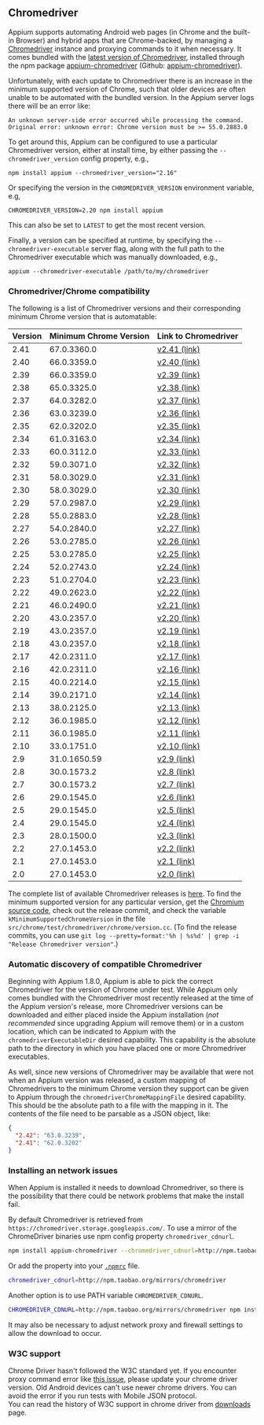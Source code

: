 ## Chromedriver

Appium supports automating Android web pages (in Chrome and the built-in Browser) and
hybrid apps that are Chrome-backed, by managing a [Chromedriver](https://sites.google.com/a/chromium.org/chromedriver/)
instance and proxying commands to it when necessary. It comes bundled with the
[latest version of Chromedriver](https://chromedriver.storage.googleapis.com/LATEST_RELEASE), installed through the
npm package [appium-chromedriver](https://www.npmjs.com/package/appium-chromedriver)
(Github: [appium-chromedriver](https://github.com/appium/appium-chromedriver)).

Unfortunately, with each update to Chromedriver there is an increase in the minimum
supported version of Chrome, such that older devices are often unable to be automated
with the bundled version. In the Appium server logs there will be an error like:
```
An unknown server-side error occurred while processing the command.
Original error: unknown error: Chrome version must be >= 55.0.2883.0
```

To get around this, Appium can be configured to use a particular Chromedriver
version, either at install time, by either passing the `--chromedriver_version`
config property, e.g.,
```
npm install appium --chromedriver_version="2.16"
```
Or specifying the version in the `CHROMEDRIVER_VERSION` environment variable,
e.g,
```
CHROMEDRIVER_VERSION=2.20 npm install appium
```
This can also be set to `LATEST` to get the most recent version.

Finally, a version can be specified at runtime, by specifying the
`--chromedriver-executable` server flag, along with the full path to the
Chromedriver executable which was manually downloaded, e.g.,
```
appium --chromedriver-executable /path/to/my/chromedriver
```

### Chromedriver/Chrome compatibility

The following is a list of Chromedriver versions and their corresponding minimum
Chrome version that is automatable:

| Version | Minimum Chrome Version | Link to Chromedriver                                                              |
|---------|------------------------|-----------------------------------------------------------------------------------|
| 2.41    | 67.0.3360.0            | [v2.41 (link)](https://chromedriver.storage.googleapis.com/index.html?path=2.41/) |
| 2.40    | 66.0.3359.0            | [v2.40 (link)](https://chromedriver.storage.googleapis.com/index.html?path=2.40/) |
| 2.39    | 66.0.3359.0            | [v2.39 (link)](https://chromedriver.storage.googleapis.com/index.html?path=2.39/) |
| 2.38    | 65.0.3325.0            | [v2.38 (link)](https://chromedriver.storage.googleapis.com/index.html?path=2.38/) |
| 2.37    | 64.0.3282.0            | [v2.37 (link)](https://chromedriver.storage.googleapis.com/index.html?path=2.37/) |
| 2.36    | 63.0.3239.0            | [v2.36 (link)](https://chromedriver.storage.googleapis.com/index.html?path=2.36/) |
| 2.35    | 62.0.3202.0            | [v2.35 (link)](https://chromedriver.storage.googleapis.com/index.html?path=2.35/) |
| 2.34    | 61.0.3163.0            | [v2.34 (link)](https://chromedriver.storage.googleapis.com/index.html?path=2.34/) |
| 2.33    | 60.0.3112.0            | [v2.33 (link)](https://chromedriver.storage.googleapis.com/index.html?path=2.33/) |
| 2.32    | 59.0.3071.0            | [v2.32 (link)](https://chromedriver.storage.googleapis.com/index.html?path=2.32/) |
| 2.31    | 58.0.3029.0            | [v2.31 (link)](https://chromedriver.storage.googleapis.com/index.html?path=2.31/) |
| 2.30    | 58.0.3029.0            | [v2.30 (link)](https://chromedriver.storage.googleapis.com/index.html?path=2.30/) |
| 2.29    | 57.0.2987.0            | [v2.29 (link)](https://chromedriver.storage.googleapis.com/index.html?path=2.29/) |
| 2.28    | 55.0.2883.0            | [v2.28 (link)](https://chromedriver.storage.googleapis.com/index.html?path=2.28/) |
| 2.27    | 54.0.2840.0            | [v2.27 (link)](https://chromedriver.storage.googleapis.com/index.html?path=2.27/) |
| 2.26    | 53.0.2785.0            | [v2.26 (link)](https://chromedriver.storage.googleapis.com/index.html?path=2.26/) |
| 2.25    | 53.0.2785.0            | [v2.25 (link)](https://chromedriver.storage.googleapis.com/index.html?path=2.25/) |
| 2.24    | 52.0.2743.0            | [v2.24 (link)](https://chromedriver.storage.googleapis.com/index.html?path=2.24/) |
| 2.23    | 51.0.2704.0            | [v2.23 (link)](https://chromedriver.storage.googleapis.com/index.html?path=2.23/) |
| 2.22    | 49.0.2623.0            | [v2.22 (link)](https://chromedriver.storage.googleapis.com/index.html?path=2.22/) |
| 2.21    | 46.0.2490.0            | [v2.21 (link)](https://chromedriver.storage.googleapis.com/index.html?path=2.21/) |
| 2.20    | 43.0.2357.0            | [v2.20 (link)](https://chromedriver.storage.googleapis.com/index.html?path=2.20/) |
| 2.19    | 43.0.2357.0            | [v2.19 (link)](https://chromedriver.storage.googleapis.com/index.html?path=2.19/) |
| 2.18    | 43.0.2357.0            | [v2.18 (link)](https://chromedriver.storage.googleapis.com/index.html?path=2.18/) |
| 2.17    | 42.0.2311.0            | [v2.17 (link)](https://chromedriver.storage.googleapis.com/index.html?path=2.17/) |
| 2.16    | 42.0.2311.0            | [v2.16 (link)](https://chromedriver.storage.googleapis.com/index.html?path=2.16/) |
| 2.15    | 40.0.2214.0            | [v2.15 (link)](https://chromedriver.storage.googleapis.com/index.html?path=2.15/) |
| 2.14    | 39.0.2171.0            | [v2.14 (link)](https://chromedriver.storage.googleapis.com/index.html?path=2.14/) |
| 2.13    | 38.0.2125.0            | [v2.13 (link)](https://chromedriver.storage.googleapis.com/index.html?path=2.13/) |
| 2.12    | 36.0.1985.0            | [v2.12 (link)](https://chromedriver.storage.googleapis.com/index.html?path=2.12/) |
| 2.11    | 36.0.1985.0            | [v2.11 (link)](https://chromedriver.storage.googleapis.com/index.html?path=2.11/) |
| 2.10    | 33.0.1751.0            | [v2.10 (link)](https://chromedriver.storage.googleapis.com/index.html?path=2.10/) |
| 2.9     | 31.0.1650.59           | [v2.9 (link)](https://chromedriver.storage.googleapis.com/index.html?path=2.9/)   |
| 2.8     | 30.0.1573.2            | [v2.8 (link)](https://chromedriver.storage.googleapis.com/index.html?path=2.8/)   |
| 2.7     | 30.0.1573.2            | [v2.7 (link)](https://chromedriver.storage.googleapis.com/index.html?path=2.7/)   |
| 2.6     | 29.0.1545.0            | [v2.6 (link)](https://chromedriver.storage.googleapis.com/index.html?path=2.6/)   |
| 2.5     | 29.0.1545.0            | [v2.5 (link)](https://chromedriver.storage.googleapis.com/index.html?path=2.5/)   |
| 2.4     | 29.0.1545.0            | [v2.4 (link)](https://chromedriver.storage.googleapis.com/index.html?path=2.4/)   |
| 2.3     | 28.0.1500.0            | [v2.3 (link)](https://chromedriver.storage.googleapis.com/index.html?path=2.3/)   |
| 2.2     | 27.0.1453.0            | [v2.2 (link)](https://chromedriver.storage.googleapis.com/index.html?path=2.2/)   |
| 2.1     | 27.0.1453.0            | [v2.1 (link)](https://chromedriver.storage.googleapis.com/index.html?path=2.1/)   |
| 2.0     | 27.0.1453.0            | [v2.0 (link)](https://chromedriver.storage.googleapis.com/index.html?path=2.0/)   |

The complete list of available Chromedriver releases is [here](https://chromedriver.storage.googleapis.com/index.html). To find
the minimum supported version for any particular version, get the [Chromium](https://www.chromium.org/Home)
[source code](https://chromium.googlesource.com/chromium/src/+/master/docs/get_the_code.md),
check out the release commit, and check the variable `kMinimumSupportedChromeVersion`
in the file `src/chrome/test/chromedriver/chrome/version.cc`. (To find the
release commits, you can use `git log --pretty=format:'%h | %s%d' | grep -i "Release Chromedriver version"`.)

### Automatic discovery of compatible Chromedriver

Beginning with Appium 1.8.0, Appium is able to pick the correct Chromedriver for the
version of Chrome under test. While Appium only comes bundled with the Chromedriver
most recently released at the time of the Appium version's release, more Chromedriver
versions can be downloaded and either placed inside the Appium installation (_not
  recommended_ since upgrading Appium will remove them) or in a custom location,
which can be indicated to Appium with the `chromedriverExecutableDir` desired
capability. This capability is the absolute path to the directory in which you have
placed one or more Chromedriver executables.

As well, since new versions of Chromedriver may be available that were not when
an Appium version was released, a custom mapping of Chromedrivers to the minimum
Chrome version they support can be given to Appium through the `chromedriverChromeMappingFile`
desired capability. This should be the absolute path to a file with the mapping
in it. The contents of the file need to be parsable as a JSON object, like:
```JSON
{
  "2.42": "63.0.3239",
  "2.41": "62.0.3202"
}
```

### Installing an network issues

When Appium is installed it needs to download Chromedriver, so there is the possibility
that there could be network problems that make the install fail.

By default Chromedriver is retrieved from `https://chromedriver.storage.googleapis.com/`.
To use a mirror of the ChromeDriver binaries use npm config property `chromedriver_cdnurl`.

```bash
npm install appium-chromedriver --chromedriver_cdnurl=http://npm.taobao.org/mirrors/chromedriver
```

Or add the property into your [`.npmrc`](https://docs.npmjs.com/files/npmrc) file.

```bash
chromedriver_cdnurl=http://npm.taobao.org/mirrors/chromedriver
```

Another option is to use PATH variable `CHROMEDRIVER_CDNURL`.

```bash
CHROMEDRIVER_CDNURL=http://npm.taobao.org/mirrors/chromedriver npm install appium-chromedriver
```

It may also be necessary to adjust network proxy and firewall settings to allow
the download to occur.

### W3C support
Chrome Driver hasn't followed the W3C standard yet. If you encounter proxy command error like [this issue](https://github.com/appium/python-client/issues/234), please update your chrome driver version.
Old Android devices can't use newer chrome drivers. You can avoid the error if you run tests with Mobile JSON protocol.  
You can read the history of W3C support in chrome driver from [downloads](https://sites.google.com/a/chromium.org/chromedriver/downloads) page.
